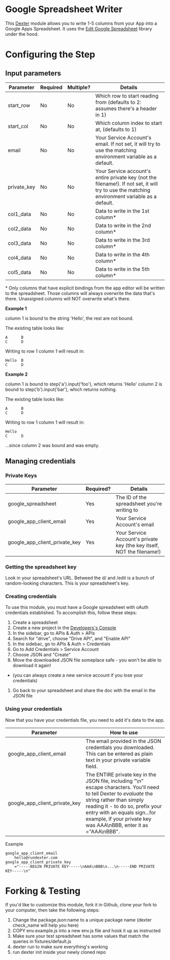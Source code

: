 # Google Spreadsheet Writer 

This [Dexter](http://rundexter.com) module allows you to write 1-5 
columns from your App into a Google Apps Spreadsheet.  It uses the 
[Edit Google Spreadsheet](https://github.com/jpillora/node-edit-google-spreadsheet) 
library under the hood.

# Configuring the Step

## Input parameters

Parameter|Required|Multiple?|Details
---------|--------|---------|-------
start_row | No | No | Which row to start reading from (defaults to 2: assumes there's a header in 1)
start_col | No | No | Which column index to start at, (defaults to 1)
email | No | No | Your Service Account's email.  If not set, it will try to use the matching environment variable as a default.
private_key | No | No | Your Service account's entire private key (not the filename!).  If not set, it will try to use the matching environment variable as a default.
col1_data | No | No | Data to write in the 1st column* 
col2_data | No | No | Data to write in the 2nd column*
col3_data | No | No | Data to write in the 3rd column*
col4_data | No | No | Data to write in the 4th column*
col5_data | No | No | Data to write in the 5th column*

\* Only columns that have explicit bindings from the app editor will be
written to the spreadsheet.  Those columns will always overwrite the data
that's there.  Unassigned columns will NOT overwrite what's there.

**Example 1**

column 1 is bound to the string 'Hello', the rest are not bound.

The existing table looks like:

    A      B
    C      D

Writing to row 1 column 1 will result in:

    Hello  B
    C      D

**Example 2**

column 1 is bound to step('a').input('foo'), which returns 'Hello'
column 2 is bound to step('b').input('bar'), which returns nothing.

The existing table looks like:

    A      B
    C      D

Writing to row 1 column 1 will result in:

    Hello  
    C      D

...since column 2 was bound and was empty.

## Managing credentials

### Private Keys

Parameter|Required?|Details
---------|---------|-------
google_spreadsheet | Yes | The ID of the spreadsheet you're writing to
google_app_client_email | Yes | Your Service Account's email
google_app_client_private_key | Yes | Your Service Account's private key (the key itself, NOT the filename!)


### Getting the spreadsheet key

Look in your spreadsheet's URL. Betweed the d/ and /edit is a bunch
of random-looking characters.  This is your spreadsheet's key.

### Creating credentials

To use this module, you must have a Google spreadsheet with oAuth
credentials established.  To accomplish this, follow these steps:

1. Create a spreadsheet
1. Create a new project in the [Developers's Console](https://console.developers.google.com/project)
1. In the sidebar, go to APIs &amp; Auth &gt; APIs
1. Search for "drive", choose "Drive API", and "Enable API"
1. In the sidebac, go to APIs &amp; Auth &gt; Credentials
1. Go to Add Credentials &gt; Service Account
1. Choose JSON and "Create"
1. Move the downloaded JSON file someplace safe - you won't be able to download it again!
  * (you can always create a new service account if you lose your credentials)
1. Go back to your spreadsheet and share the doc with the email in the JSON file

### Using your credentials

Now that you have your credentials file, you need to add it's data to the app.

Parameter|How to use
---------|-------
google_app_client_email|The email provided in the JSON credentials you downloaded.  This can be entered as plain text in your private variable field.
google_app_client_private_key|The ENTIRE private key in the JSON file, including "\n" escape characters.  You'll need to tell Dexter to *evaluate* the string rather than simply reading it - to do so, prefix your entry with an equals sign...for example, if your private key was AAA\nBBB, enter it as ="AAA\nBBB".

Example

```
google_app_client_email
    hello@rundexter.com
google_app_client_private_key
    ="-----BEGIN PRIVATE KEY-----\nAAA\nBBB\n...\n-----END PRIVATE KEY-----\n"
```

# Forking &amp; Testing
If you'd like to customize this module, fork it in Github, clone your
fork to your computer, then take the following steps:

1. Change the package.json:name to a unique package name (dexter check_name will help you here)
1. COPY env.example.js into a new env.js file and hook it up as instructed
1. Make sure your test spreadsheet has some values that match the queries in fixtures/default.js
1. dexter run to make sure everything's working
1. run dexter init inside your newly cloned repo


